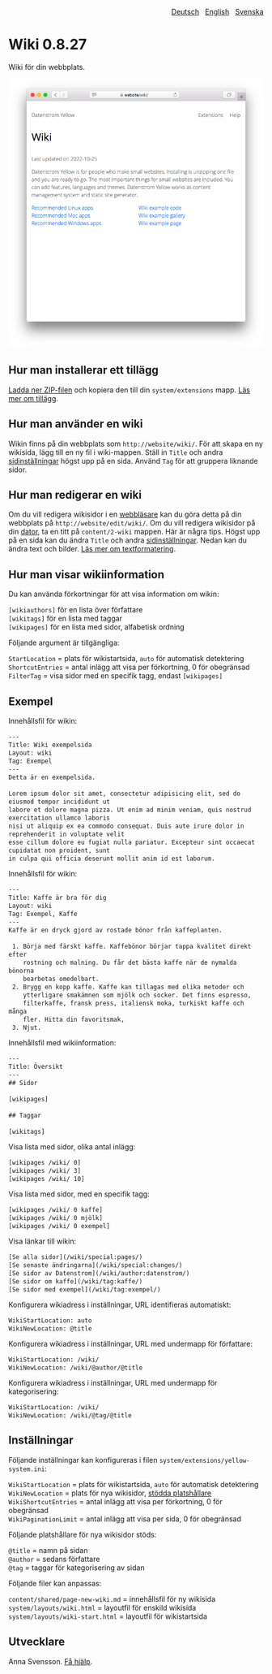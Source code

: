 <p align="right"><a href="README-de.md">Deutsch</a> &nbsp; <a href="README.md">English</a> &nbsp; <a href="README-sv.md">Svenska</a></p>

# Wiki 0.8.27

Wiki för din webbplats.

<p align="center"><img src="wiki-screenshot.png?raw=true" alt="Skärmdump"></p>

## Hur man installerar ett tillägg

[Ladda ner ZIP-filen](https://github.com/annaesvensson/yellow-wiki/archive/main.zip) och kopiera den till din `system/extensions` mapp. [Läs mer om tillägg](https://github.com/annaesvensson/yellow-update/tree/main/README-sv.md).

## Hur man använder en wiki

Wikin finns på din webbplats som `http://website/wiki/`. För att skapa en ny wikisida, lägg till en ny fil i wiki-mappen. Ställ in `Title` och andra [sidinställningar](https://github.com/annaesvensson/yellow-core/tree/main/README-sv.md#inställningar-page) högst upp på en sida. Använd `Tag` för att gruppera liknande sidor.

## Hur man redigerar en wiki

Om du vill redigera wikisidor i en [webbläsare](https://github.com/annaesvensson/yellow-edit/tree/main/README-sv.md) kan du göra detta på din webbplats på `http://website/edit/wiki/`. Om du vill redigera wikisidor på din [dator](https://github.com/annaesvensson/yellow-core/tree/main/README-sv.md), ta en titt på `content/2-wiki` mappen. Här är några tips.  Högst upp på en sida kan du ändra `Title` och andra [sidinställningar](https://github.com/annaesvensson/yellow-core/tree/main/README-sv.md#inställningar-page). Nedan kan du ändra text och bilder. [Läs mer om textformatering](https://datenstrom.se/sv/yellow/help/how-to-change-the-content).

## Hur man visar wikiinformation

Du kan använda förkortningar för att visa information om wikin:

`[wikiauthors]` för en lista över författare  
`[wikitags]` för en lista med taggar  
`[wikipages]` för en lista med sidor, alfabetisk ordning  

Följande argument är tillgängliga:

`StartLocation` = plats för wikistartsida, `auto` för automatisk detektering  
`ShortcutEntries` = antal inlägg att visa per förkortning, 0 för obegränsad  
`FilterTag` = visa sidor med en specifik tagg, endast `[wikipages]`  

## Exempel

Innehållsfil för wikin:

    ---
    Title: Wiki exempelsida
    Layout: wiki
    Tag: Exempel
    ---
    Detta är en exempelsida.

    Lorem ipsum dolor sit amet, consectetur adipisicing elit, sed do eiusmod tempor incididunt ut 
    labore et dolore magna pizza. Ut enim ad minim veniam, quis nostrud exercitation ullamco laboris 
    nisi ut aliquip ex ea commodo consequat. Duis aute irure dolor in reprehenderit in voluptate velit 
    esse cillum dolore eu fugiat nulla pariatur. Excepteur sint occaecat cupidatat non proident, sunt 
    in culpa qui officia deserunt mollit anim id est laborum.

Innehållsfil för wikin:

    ---
    Title: Kaffe är bra för dig
    Layout: wiki
    Tag: Exempel, Kaffe
    ---
    Kaffe är en dryck gjord av rostade bönor från kaffeplanten.
    
     1. Börja med färskt kaffe. Kaffebönor börjar tappa kvalitet direkt efter
        rostning och malning. Du får det bästa kaffe när de nymalda bönorna 
        bearbetas omedelbart.
     2. Brygg en kopp kaffe. Kaffe kan tillagas med olika metoder och 
        ytterligare smakämnen som mjölk och socker. Det finns espresso, 
        filterkaffe, fransk press, italiensk moka, turkiskt kaffe och många 
        fler. Hitta din favoritsmak,
     3. Njut. 

Innehållsfil med wikiinformation:

    ---
    Title: Översikt
    ---
    ## Sidor

    [wikipages]

    ## Taggar

    [wikitags]

Visa lista med sidor, olika antal inlägg:

    [wikipages /wiki/ 0]
    [wikipages /wiki/ 3]
    [wikipages /wiki/ 10]

Visa lista med sidor, med en specifik tagg:

    [wikipages /wiki/ 0 kaffe]
    [wikipages /wiki/ 0 mjölk]
    [wikipages /wiki/ 0 exempel]

Visa länkar till wikin:

    [Se alla sidor](/wiki/special:pages/)
    [Se senaste ändringarna](/wiki/special:changes/)
    [Se sidor av Datenstrom](/wiki/author:datenstrom/)
    [Se sidor om kaffe](/wiki/tag:kaffe/)
    [Se sidor med exempel](/wiki/tag:exempel/)

Konfigurera wikiadress i inställningar, URL identifieras automatiskt:

    WikiStartLocation: auto
    WikiNewLocation: @title

Konfigurera wikiadress i inställningar, URL med undermapp för författare:

    WikiStartLocation: /wiki/
    WikiNewLocation: /wiki/@author/@title

Konfigurera wikiadress i inställningar, URL med undermapp för kategorisering:

    WikiStartLocation: /wiki/
    WikiNewLocation: /wiki/@tag/@title

## Inställningar

Följande inställningar kan konfigureras i filen `system/extensions/yellow-system.ini`:

`WikiStartLocation` = plats för wikistartsida, `auto` för automatisk detektering  
`WikiNewLocation` = plats för nya wikisidor, [stödda platshållare](#inställningar-placeholders)  
`WikiShortcutEntries` = antal inlägg att visa per förkortning, 0 för obegränsad  
`WikiPaginationLimit` = antal inlägg att visa per sida, 0 för obegränsad  

<a id="inställningar-placeholders"></a>Följande platshållare för nya wikisidor stöds:

`@title` = namn på sidan  
`@author` = sedans författare  
`@tag` = taggar för kategorisering av sidan  

<a id="inställningar-files"></a>Följande filer kan anpassas:

`content/shared/page-new-wiki.md` = innehållsfil för ny wikisida  
`system/layouts/wiki.html` = layoutfil för enskild wikisida  
`system/layouts/wiki-start.html` = layoutfil för wikistartsida  

## Utvecklare

Anna Svensson. [Få hjälp](https://datenstrom.se/sv/yellow/help/).
